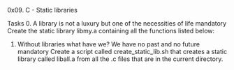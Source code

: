 0x09. C - Static libraries

Tasks
0. A library is not a luxury but one of the necessities of life
mandatory
Create the static library libmy.a containing all the functions listed below:

1. Without libraries what have we? We have no past and no future
mandatory
Create a script called create_static_lib.sh that creates a static library
called liball.a from all the .c files that are in the current directory.
